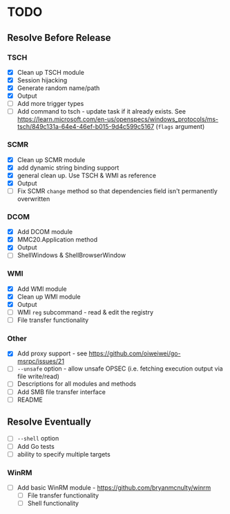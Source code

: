 # TODO

## Resolve Before Release

### TSCH

- [X] Clean up TSCH module
- [X] Session hijacking
- [X] Generate random name/path
- [X] Output
- [ ] Add more trigger types
- [ ] Add command to tsch - update task if it already exists. See https://learn.microsoft.com/en-us/openspecs/windows_protocols/ms-tsch/849c131a-64e4-46ef-b015-9d4c599c5167 (`flags` argument)

### SCMR

- [X] Clean up SCMR module 
- [X] add dynamic string binding support
- [X] general clean up. Use TSCH & WMI as reference
- [X] Output
- [ ] Fix SCMR `change` method so that dependencies field isn't permanently overwritten

### DCOM

- [X] Add DCOM module
- [X] MMC20.Application method
- [X] Output
- [ ] ShellWindows & ShellBrowserWindow

### WMI

- [X] Add WMI module
- [X] Clean up WMI module
- [X] Output
- [ ] WMI `reg` subcommand - read & edit the registry
- [ ] File transfer functionality

### Other

- [X] Add proxy support - see https://github.com/oiweiwei/go-msrpc/issues/21
- [ ] `--unsafe` option - allow unsafe OPSEC (i.e. fetching execution output via file write/read)
- [ ] Descriptions for all modules and methods
- [ ] Add SMB file transfer interface
- [ ] README

## Resolve Eventually

- [ ] `--shell` option
- [ ] Add Go tests
- [ ] ability to specify multiple targets

### WinRM

- [ ] Add basic WinRM module - https://github.com/bryanmcnulty/winrm
    - [ ] File transfer functionality
    - [ ] Shell functionality